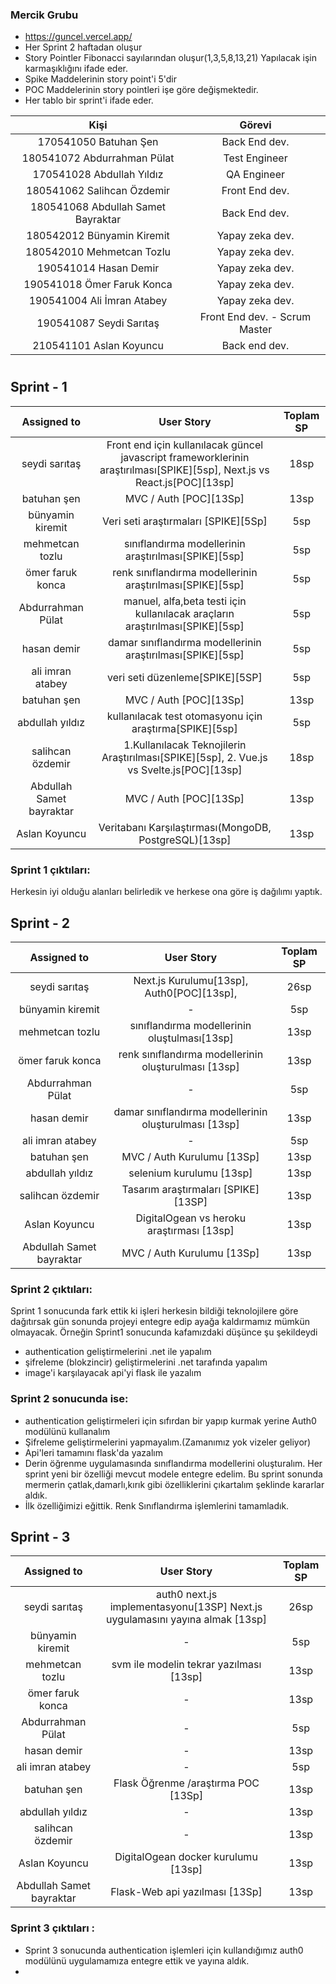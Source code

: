 
### Mercik Grubu 
- https://guncel.vercel.app/
- Her Sprint 2 haftadan oluşur
- Story Pointler Fibonacci sayılarından oluşur(1,3,5,8,13,21) Yapılacak işin karmaşıklığını ifade eder.
- Spike Maddelerinin story point'i 5'dir
- POC Maddelerinin story pointleri işe göre değişmektedir.
- Her tablo bir sprint'i ifade eder.

| Kişi  | Görevi |
| :-----: | :---: | 
| 170541050 Batuhan Şen | Back End dev.|
| 180541072 Abdurrahman Pülat | Test Engineer|
| 170541028 Abdullah Yıldız | QA Engineer |
| 180541062 Salihcan Özdemir   | Front End dev. | 
| 180541068 Abdullah Samet Bayraktar   | Back End dev.  | 
| 180542012 Bünyamin Kiremit   | Yapay zeka dev. | 
| 180542010 Mehmetcan Tozlu   | Yapay zeka dev. | 
| 190541014 Hasan Demir  | Yapay zeka dev. | 
| 190541018 Ömer Faruk Konca  | Yapay zeka dev.| 
| 190541004 Ali İmran Atabey  | Yapay zeka dev.| 
| 190541087 Seydi Sarıtaş   | Front End dev. - Scrum Master | 
| 210541101 Aslan Koyuncu | Back end dev. |

#

## Sprint - 1

| Assigned to  | User Story  | Toplam SP |
| :-----: | :---: | :---: |
| seydi sarıtaş   | Front end için kullanılacak güncel javascript frameworklerinin araştırılması[SPIKE][5sp], Next.js vs React.js[POC][13sp]| 18sp |
| batuhan şen | MVC / Auth [POC][13Sp] | 13sp |
| bünyamin kiremit | Veri seti araştırmaları [SPIKE][5Sp] | 5sp |
| mehmetcan tozlu | sınıflandırma modellerinin araştırılması[SPIKE][5sp] | 5sp |
| ömer faruk konca | renk sınıflandırma modellerinin araştırılması[SPIKE][5sp] | 5sp |
| Abdurrahman Pülat | manuel, alfa,beta testi için kullanılacak araçların araştırılması[SPIKE][5sp] | 5sp |
| hasan demir | damar sınıflandırma modellerinin araştırılması[SPIKE][5sp] | 5sp |
| ali imran atabey | veri seti düzenleme[SPIKE][5SP] | 5sp |
| batuhan şen | MVC / Auth [POC][13Sp] | 13sp |
| abdullah yıldız | kullanılacak test otomasyonu için araştırma[SPIKE][5sp] | 5sp |
| salihcan özdemir | 1.Kullanılacak Teknojilerin Araştırılması[SPIKE][5sp], 2. Vue.js vs Svelte.js[POC][13sp] | 18sp
| Abdullah Samet bayraktar |  MVC / Auth [POC][13Sp] | 13sp |
| Aslan Koyuncu | Veritabanı Karşılaştırması(MongoDB, PostgreSQL)[13sp] | 13sp

### Sprint 1 çıktıları: 
Herkesin iyi olduğu alanları belirledik ve herkese ona göre iş dağılımı yaptık. 

## Sprint - 2

| Assigned to  | User Story  | Toplam SP |
| :-----: | :---: | :---: |
| seydi sarıtaş   | Next.js Kurulumu[13sp], Auth0[POC][13sp], | 26sp |
| bünyamin kiremit | - | 5sp |
| mehmetcan tozlu | sınıflandırma modellerinin oluştulması[13sp] | 13sp |
| ömer faruk konca | renk sınıflandırma modellerinin oluşturulması [13sp] | 13sp |
| Abdurrahman Pülat | - | 5sp |
| hasan demir | damar sınıflandırma modellerinin oluşturulması [13sp] | 13sp |
| ali imran atabey | -| 5sp |
| batuhan şen | MVC / Auth Kurulumu [13Sp] | 13sp |
| abdullah yıldız | selenium kurulumu [13sp] | 13sp |
| salihcan özdemir |Tasarım araştırmaları [SPIKE] [13SP] | 13sp |
| Aslan Koyuncu | DigitalOgean vs heroku araştırması [13sp] | 13sp |
| Abdullah Samet bayraktar | MVC / Auth Kurulumu [13Sp] | 13sp |

### Sprint 2 çıktıları: 
Sprint 1 sonucunda fark ettik ki işleri herkesin bildiği teknolojilere göre dağıtırsak gün sonunda projeyi entegre edip ayağa kaldırmamız mümkün olmayacak. Örneğin Sprint1 sonucunda kafamızdaki düşünce şu şekildeydi
- authentication geliştirmelerini .net ile yapalım 
- şifreleme (blokzincir) geliştirmelerini .net tarafında yapalım
- image'i karşılayacak api'yi flask ile yazalım
### Sprint 2 sonucunda ise:
- authentication geliştirmeleri için sıfırdan bir yapıp kurmak yerine Auth0 modülünü kullanalım
- Şifreleme geliştirmelerini yapmayalım.(Zamanımız yok vizeler geliyor)
- Api'leri tamamını flask'da yazalım
- Derin öğrenme uygulamasında sınıflandırma modellerini oluşturalım. Her sprint yeni bir özelliği mevcut modele entegre edelim. Bu sprint sonunda mermerin çatlak,damarlı,kırık gibi özelliklerini çıkartalım şeklinde kararlar aldık. 
- İlk özelliğimizi eğittik. Renk Sınıflandırma işlemlerini tamamladık.

## Sprint - 3

| Assigned to  | User Story  | Toplam SP |
| :-----: | :---: | :---: |
| seydi sarıtaş   | auth0 next.js implementasyonu[13SP] Next.js uygulamasını yayına almak [13sp] | 26sp |
| bünyamin kiremit | - | 5sp |
| mehmetcan tozlu | svm ile modelin tekrar yazılması [13sp] | 13sp |
| ömer faruk konca | - | 13sp |
| Abdurrahman Pülat | - | 5sp |
| hasan demir | - | 13sp |
| ali imran atabey | -| 5sp |
| batuhan şen | Flask Öğrenme /araştırma POC [13Sp] | 13sp |
| abdullah yıldız | - | 13sp |
| salihcan özdemir | - | 13sp |
| Aslan Koyuncu | DigitalOgean docker kurulumu [13sp] | 13sp |
| Abdullah Samet bayraktar | Flask-Web api yazılması [13Sp] | 13sp |

### Sprint 3 çıktıları : 
- Sprint 3 sonucunda authentication işlemleri için kullandığımız auth0 modülünü uygulamamıza entegre ettik ve yayına aldık.
- 

